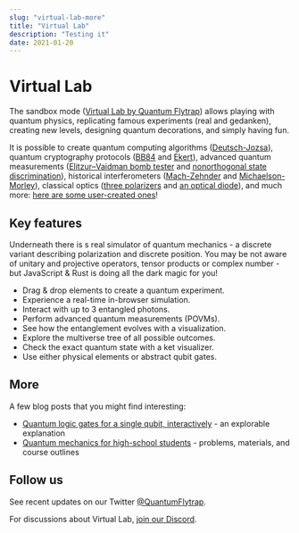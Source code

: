```yaml
---
slug: "virtual-lab-more"
title: "Virtual Lab"
description: "Testing it"
date: 2021-01-20
---
```


# Virtual Lab

The sandbox mode ([Virtual Lab by Quantum Flytrap](https://lab.quantumflytrap.com)) allows playing with quantum physics, replicating famous experiments (real and gedanken), creating new levels, designing quantum decorations, and simply having fun.


It is possible to create quantum computing algorithms ([Deutsch-Jozsa](https://lab.quantumflytrap.com/lab/deutsch-jozsa)), quantum cryptography protocols ([BB84](https://lab.quantumflytrap.com/lab/bb84) and [Ekert](https://lab.quantumflytrap.com/lab/ekert-bell)), advanced quantum measurements ([Elitzur–Vaidman bomb tester](https://lab.quantumflytrap.com/lab/elitzur%E2%80%93vaidman-bomb) and [nonorthogonal state discrimination](https://lab.quantumflytrap.com/lab/nonorthogonal-state-discrimination)), historical interferometers ([Mach-Zehnder](https://lab.quantumflytrap.com/lab/mach-zehnder) and [Michaelson-Morley](https://lab.quantumflytrap.com/lab/michelson-morley)), classical optics ([three polarizers](https://lab.quantumflytrap.com/lab/three-polarizer-paradox) and [an optical diode](https://lab.quantumflytrap.com/lab/optical-diode)), and much more: [here are some user-created ones](https://lab.quantumflytrap.com/u/)!

## Key features

Underneath there is s real simulator of quantum mechanics - a discrete variant describing polarization and discrete position. You may be not aware of unitary and projective operators, tensor products or complex number - but JavaScript & Rust is doing all the dark magic for you!

- Drag & drop elements to create a quantum experiment.
- Experience a real-time in-browser simulation.
- Interact with up to 3 entangled photons.
- Perform advanced quantum measurements (POVMs).
- See how the entanglement evolves with a visualization.
- Explore the multiverse tree of all possible outcomes.
- Check the exact quantum state with a ket visualizer.
- Use either physical elements or abstract qubit gates.

## More

A few blog posts that you might find interesting:

- [Quantum logic gates for a single qubit, interactively](https://quantumflytrap.com/blog/2021/qubit-interactively/) - an explorable explanation
- [Quantum mechanics for high-school students](https://p.migdal.pl/2016/08/15/quantum-mechanics-for-high-school-students.html) - problems, materials, and course outlines

## Follow us

See recent updates on our Twitter [@QuantumFlytrap](https://twitter.com/QuantumFlytrap).

For discussions about Virtual Lab, [join our Discord](https://discord.gg/vV8yGMEeSy).
